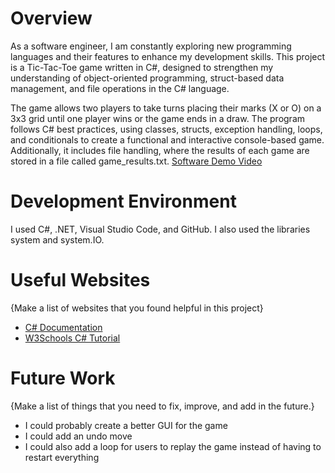 # Overview

As a software engineer, I am constantly exploring new programming languages and their features to enhance my development skills. This project is a Tic-Tac-Toe game written in C#, designed to strengthen my understanding of object-oriented programming, struct-based data management, and file operations in the C# language.

The game allows two players to take turns placing their marks (X or O) on a 3x3 grid until one player wins or the game ends in a draw. The program follows C# best practices, using classes, structs, exception handling, loops, and conditionals to create a functional and interactive console-based game. Additionally, it includes file handling, where the results of each game are stored in a file called game_results.txt.
[Software Demo Video](http://youtube.link.goes.here)

# Development Environment
I used C#, .NET, Visual Studio Code, and GitHub. I also used the libraries system and system.IO.

# Useful Websites

{Make a list of websites that you found helpful in this project}

- [C# Documentation](https://learn.microsoft.com/en-us/dotnet/csharp/)
- [W3Schools C# Tutorial](https://www.w3schools.com/cs/index.php)

# Future Work

{Make a list of things that you need to fix, improve, and add in the future.}

- I could probably create a better GUI for the game
- I could add an undo move
- I could also add a loop for users to replay the game instead of having to restart everything